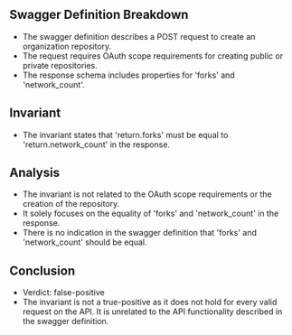 ## Swagger Definition Breakdown
- The swagger definition describes a POST request to create an organization repository.
- The request requires OAuth scope requirements for creating public or private repositories.
- The response schema includes properties for 'forks' and 'network_count'.

## Invariant
- The invariant states that 'return.forks' must be equal to 'return.network_count' in the response.

## Analysis
- The invariant is not related to the OAuth scope requirements or the creation of the repository.
- It solely focuses on the equality of 'forks' and 'network_count' in the response.
- There is no indication in the swagger definition that 'forks' and 'network_count' should be equal.

## Conclusion
- Verdict: false-positive
- The invariant is not a true-positive as it does not hold for every valid request on the API. It is unrelated to the API functionality described in the swagger definition.
